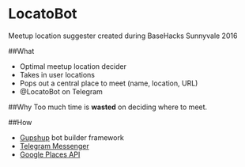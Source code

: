 # LocatoBot
Meetup location suggester created during BaseHacks Sunnyvale 2016

##What
* Optimal meetup location decider
* Takes in user locations
* Pops out a central place to meet (name, location, URL)
* @LocatoBot on Telegram

##Why
Too much time is **wasted** on deciding where to meet.

##How
* [Gupshup](https://www.gupshup.io/developer/home) bot builder framework
* [Telegram Messenger](https://telegram.org/)
* [Google Places API](https://developers.google.com/places/)
